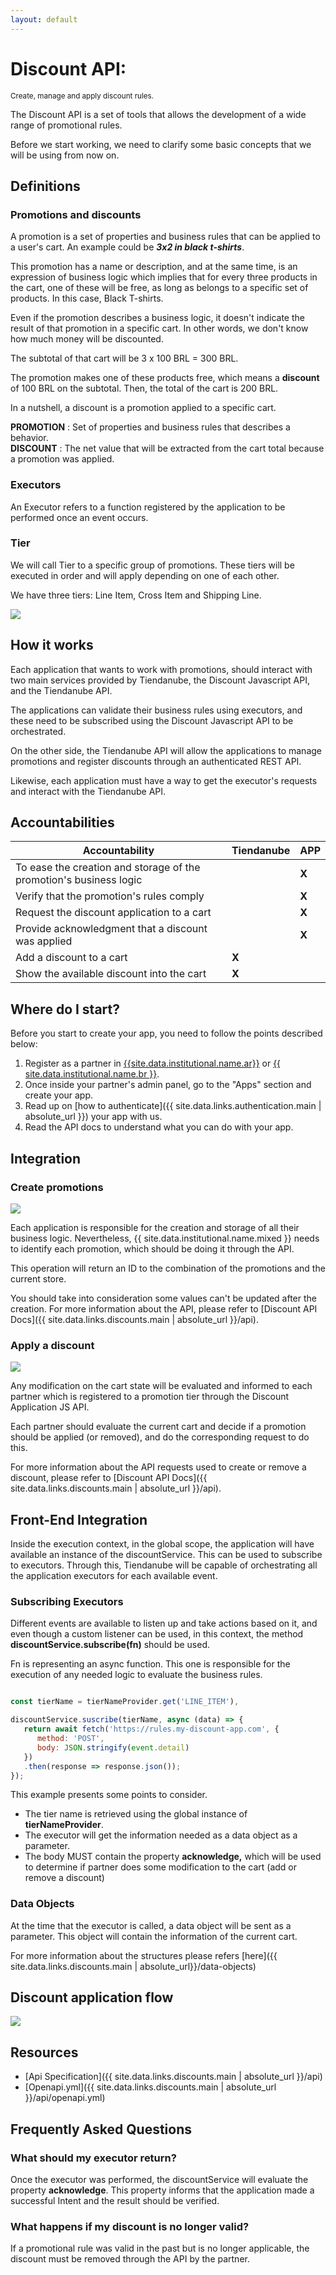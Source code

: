 ```yaml
---
layout: default
---
```


# Discount API: 
<small>Create, manage and apply discount rules.</small>

The Discount API is a set of tools that allows the development of a wide range of promotional rules.

Before we start working, we need to clarify some basic concepts that we will be using from now on.


## Definitions 
### Promotions and discounts

A promotion is a set of properties and business rules that can be applied to a user&#39;s cart. An example could be _**3x2 in black t-shirts**_.

This promotion has a name or description, and at the same time, is an expression of business logic which implies that for every three products in the cart, one of these will be free, as long as belongs to a specific set of products. In this case, Black T-shirts.

Even if the promotion describes a business logic, it doesn&#39;t indicate the result of that promotion in a specific cart. In other words, we don&#39;t know how much money will be discounted.

The subtotal of that cart will be 3 x 100 BRL = 300 BRL.

The promotion makes one of these products free, which means a **discount** of 100 BRL on the subtotal. Then, the total of the cart is 200 BRL.

In a nutshell, a discount is a promotion applied to a specific cart.

**PROMOTION** : Set of properties and business rules that describes a behavior.<br/>
**DISCOUNT** : The net value that will be extracted from the cart total because a promotion was applied.

### Executors

An Executor refers to a function registered by the application to be performed once an event occurs.

### Tier

We will call Tier to a specific group of promotions. These tiers will be executed in order and will apply depending on one of each other.

We have three tiers: Line Item, Cross Item and Shipping Line.

![](./images/promotion_tiers.png)

## How it works

Each application that wants to work with promotions, should interact with two main services provided by Tiendanube, the Discount Javascript API, and the Tiendanube API.

The applications can validate their business rules using executors, and these need to be subscribed using the Discount Javascript API to be orchestrated.

On the other side, the Tiendanube API will allow the applications to manage promotions and register discounts through an authenticated REST API.

Likewise, each application must have a way to get the executor&#39;s requests and interact with the Tiendanube API.

## Accountabilities

| Accountability | Tiendanube | APP |
| --- | --- | --- |
| To ease the creation and storage of the promotion&#39;s business logic | | **X** |
| Verify that the promotion&#39;s rules comply | | **X** |
| Request the discount application to a cart | | **X** |
| Provide acknowledgment that a discount was applied | | **X** |
| Add a discount to a cart | **X** | |
| Show the available discount into the cart | **X** | |

## Where do I start?

Before you start to create your app, you need to follow the points described below:

1. Register as a partner in [{{site.data.institutional.name.ar}}]({{site.data.institutional.partners.ar}}) or [{{ site.data.institutional.name.br }}]({site.data.institutional.partners.br}}).
2. Once inside your partner&#39;s admin panel, go to the &quot;Apps&quot; section and create your app.
3. Read up on [how to authenticate]({{ site.data.links.authentication.main | absolute_url }}) your app with us.
4. Read the API docs to understand what you can do with your app.


## Integration

### Create promotions

![](./images/c4_register_a_discount_context.png)

Each application is responsible for the creation and storage of all their business logic. Nevertheless, {{ site.data.institutional.name.mixed }} needs to identify each promotion, which should be doing it through the API.

This operation will return an ID to the combination of the promotions and the current store.

You should take into consideration some values can&#39;t be updated after the creation. For more information about the API, please refer to [Discount API Docs]({{ site.data.links.discounts.main | absolute_url }}/api).

### Apply a discount

![](./images/c4_apply_a_discount_context.png)

Any modification on the cart state will be evaluated and informed to each partner which is registered to a promotion tier through the Discount Application JS API.

Each partner should evaluate the current cart and decide if a promotion should be applied (or removed), and do the corresponding request to do this.

For more information about the API requests used to create or remove a discount, please refer to [Discount API Docs]({{ site.data.links.discounts.main | absolute_url }}/api).

## Front-End Integration

Inside the execution context, in the global scope, the application will have available an instance of the discountService. This can be used to subscribe to executors. Through this, Tiendanube will be capable of orchestrating all the application executors for each available event.

### Subscribing Executors

Different events are available to listen up and take actions based on it, and even though a custom listener can be used, in this context, the method **discountService.subscribe(fn)** should be used.

Fn is representing an async function. This one is responsible for the execution of any needed logic to evaluate the business rules.

```javascript

const tierName = tierNameProvider.get('LINE_ITEM'),

discountService.suscribe(tierName, async (data) => {
   return await fetch('https://rules.my-discount-app.com', {
      method: 'POST',
      body: JSON.stringify(event.detail)
   })
   .then(response => response.json());
});

```


This example presents some points to consider.

- The tier name is retrieved using the global instance of **tierNameProvider**.
- The executor will get the information needed as a data object as a parameter.
- The body MUST contain the property **acknowledge,** which will be used to determine if partner does some modification to the cart (add or remove a discount)

### Data Objects

At the time that the executor is called, a data object will be sent as a parameter. This object will contain the information of the current cart.

For more information about the structures please refers [here]({{ site.data.links.discounts.main | absolute_url}}/data-objects)


## Discount application flow

![](./images/discount_request_flow.png)


## Resources

- [Api Specification]({{ site.data.links.discounts.main | absolute_url }}/api)
- [Openapi.yml]({{ site.data.links.discounts.main | absolute_url }}/api/openapi.yml)

## Frequently Asked Questions

### What should my executor return?

Once the executor was performed, the discountService will evaluate the property **acknowledge**. This property informs that the application made a successful Intent and the result should be verified.

### What happens if my discount is no longer valid?

If a promotional rule was valid in the past but is no longer applicable, the discount must be removed through the API by the partner.

